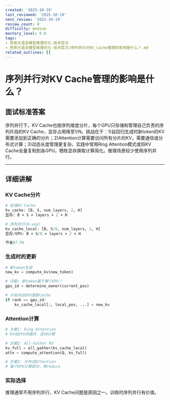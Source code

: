 ```yaml
---
created: '2025-10-19'
last_reviewed: '2025-10-19'
next_review: '2025-10-19'
review_count: 0
difficulty: medium
mastery_level: 0.0
tags:
- 熟悉大语言模型推理优化-技术层次
- 熟悉大语言模型推理优化-技术层次/序列并行对KV_Cache管理的影响是什么？.md
related_outlines: []
---
```


# 序列并行对KV Cache管理的影响是什么？

## 面试标准答案

序列并行下，KV Cache也按序列维度分片，每个GPU只存储和管理自己负责的序列片段的KV Cache，显存占用降至1/N。挑战在于：1)自回归生成时新token的KV需要添加到正确的分片；2)Attention计算需要访问所有分片的KV，需要通信或分布式计算；3)动态长度管理更复杂。实践中常用Ring Attention模式或将KV Cache全量复制到各GPU，牺牲显存换取计算简化。推理场景较少使用序列并行。

---

## 详细讲解

### KV Cache分片

```python
# 标准KV Cache
kv_cache: [B, S, num_layers, 2, H]
显存: B × S × layers × 2 × H

# 序列并行(8-way)
kv_cache_local: [B, S/8, num_layers, 2, H]
显存/GPU: B × S/8 × layers × 2 × H

节省87.5%
```

### 生成时的更新

```python
# 新token生成
new_kv = compute_kv(new_token)

# 问题: 新token属于哪个GPU？
gpu_id = determine_owner(current_pos)

# 只有对应GPU更新cache
if rank == gpu_id:
    kv_cache_local[:, local_pos, ...] = new_kv
```

### Attention计算

```python
# 方案1: Ring Attention
# KV在GPU间循环，逐块计算

# 方案2: All-Gather KV
kv_full = all_gather(kv_cache_local)
attn = compute_attention(Q, kv_full)

# 方案3: 分布式Attention
# 每个GPU计算部分，再reduce
```

### 实际选择

推理通常不用序列并行，KV Cache问题是原因之一。训练时序列并行有价值。

